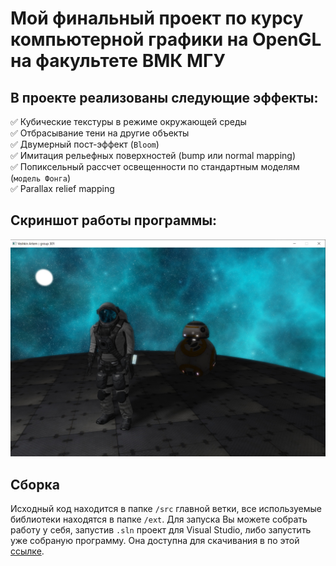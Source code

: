 # Мой финальный проект по курсу компьютерной графики на OpenGL на факультете ВМК МГУ
## В проекте реализованы следующие эффекты:  
:white_check_mark: Кубические текстуры в режиме окружающей среды  
:white_check_mark: Отбрасывание тени на другие объекты  
:white_check_mark: Двумерный пост-эффект (`Bloom`)  
:white_check_mark: Имитация рельефных поверхностей (bump или normal mapping)  
:white_check_mark: Попиксельный рассчет освещенности по стандартным моделям (`модель Фонга`)  
:white_check_mark: Parallax relief mapping  
## Скриншот работы программы:  
![Demo](https://github.com/ArtemVeshkin/CMC_OpenGL_Project/blob/main/ext/Resources/Demo.png "Demo")
## Сборка
Исходный код находится в папке `/src` главной ветки, все используемые библиотеки находятся в папке `/ext`. Для запуска Вы можете собрать работу у себя, запустив `.sln`
проект для Visual Studio, либо запустить уже собраную программу. Она доступна для скачивания в по этой [ссылке](https://github.com/ArtemVeshkin/CMC_OpenGL_Project/releases/tag/v1.0).
